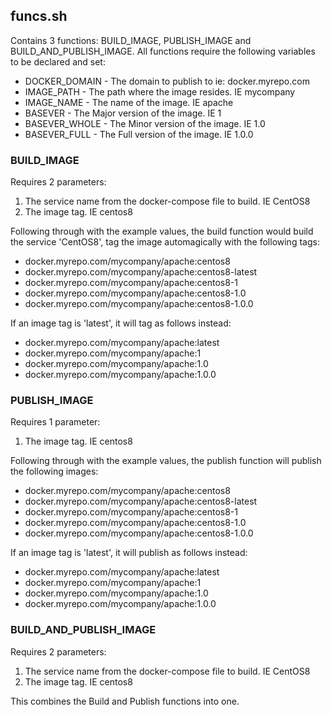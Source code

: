 ## funcs.sh
Contains 3 functions: BUILD_IMAGE, PUBLISH_IMAGE and BUILD_AND_PUBLISH_IMAGE. All functions require the following variables to be declared and set:

- DOCKER_DOMAIN - The domain to publish to ie: docker.myrepo.com
- IMAGE_PATH - The path where the image resides. IE mycompany
- IMAGE_NAME - The name of the image. IE apache
- BASEVER - The Major version of the image. IE 1
- BASEVER_WHOLE - The Minor version of the image. IE 1.0
- BASEVER_FULL - The Full version of the image. IE 1.0.0

### BUILD_IMAGE
Requires 2 parameters:
1. The service name from the docker-compose file to build. IE CentOS8
2. The image tag. IE centos8

Following through with the example values, the build function would build the service 'CentOS8', tag the image automagically with the following tags: 

- docker.myrepo.com/mycompany/apache:centos8
- docker.myrepo.com/mycompany/apache:centos8-latest
- docker.myrepo.com/mycompany/apache:centos8-1
- docker.myrepo.com/mycompany/apache:centos8-1.0
- docker.myrepo.com/mycompany/apache:centos8-1.0.0

If an image tag is 'latest', it will tag as follows instead:

- docker.myrepo.com/mycompany/apache:latest
- docker.myrepo.com/mycompany/apache:1
- docker.myrepo.com/mycompany/apache:1.0
- docker.myrepo.com/mycompany/apache:1.0.0

### PUBLISH_IMAGE
Requires 1 parameter:
1. The image tag. IE centos8

Following through with the example values, the publish function will publish the following images:

- docker.myrepo.com/mycompany/apache:centos8
- docker.myrepo.com/mycompany/apache:centos8-latest
- docker.myrepo.com/mycompany/apache:centos8-1
- docker.myrepo.com/mycompany/apache:centos8-1.0
- docker.myrepo.com/mycompany/apache:centos8-1.0.0

If an image tag is 'latest', it will publish as follows instead:

- docker.myrepo.com/mycompany/apache:latest
- docker.myrepo.com/mycompany/apache:1
- docker.myrepo.com/mycompany/apache:1.0
- docker.myrepo.com/mycompany/apache:1.0.0

### BUILD_AND_PUBLISH_IMAGE 
Requires 2 parameters:
1. The service name from the docker-compose file to build. IE CentOS8
2. The image tag. IE centos8

This combines the Build and Publish functions into one.
